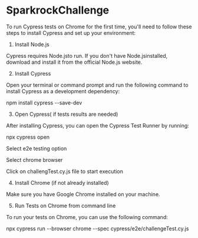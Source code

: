 # SparkrockChallenge

To run Cypress tests on Chrome for the first time, you'll need to follow these steps to install Cypress and set up your environment:

1. Install Node.js

Cypress requires Node.jsto run. If you don't have Node.jsinstalled, download and install it from the official Node.js website.

2. Install Cypress

Open your terminal or command prompt and run the following command to install Cypress as a development dependency:

npm install cypress --save-dev

3. Open Cypress( if tests results are needed)

After installing Cypress, you can open the Cypress Test Runner by running:

npx cypress open

Select e2e testing option

Select chrome browser

Click on challengTest.cy.js file to start execution

4. Install Chrome (if not already installed)

Make sure you have Google Chrome installed on your machine.

5. Run Tests on Chrome from command line

To run your tests on Chrome, you can use the following command:

npx cypress run --browser chrome  --spec cypress/e2e/challengeTest.cy.js